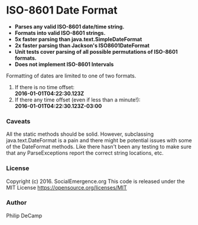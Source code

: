 # ISO-8601 Date Format

- **Parses any valid ISO-8601 date/time string.**  
- **Formats into valid ISO-8601 strings.**  
- **5x faster parsing than java.text.SimpleDateFormat**  
- **2x faster parsing than Jackson's ISO8601DateFormat**    
- **Unit tests cover parsing of all possible permutations of ISO-8601 formats.**  
- **Does not implement ISO-8601 Intervals**  

Formatting of dates are limited to one of two formats.    
1. If there is no time offset:   
**2016-01-01T04:22:30.123Z**  
2. If there any time offset (even if less than a minute!):      
**2016-01-01T04:22:30.123Z-03:00**   

### Caveats  
All the static methods should be solid. 
However, subclassing java.text.DateFormat is a pain
and there might be potential issues with 
some of the DateFormat methods. Like there hasn't been
any testing to make sure that any ParseExceptions report
the correct string locations, etc. 

### License   
Copyright (c) 2016. SocialEmergence.org
This code is released under the MIT License
https://opensource.org/licenses/MIT

### Author  
Philip DeCamp



